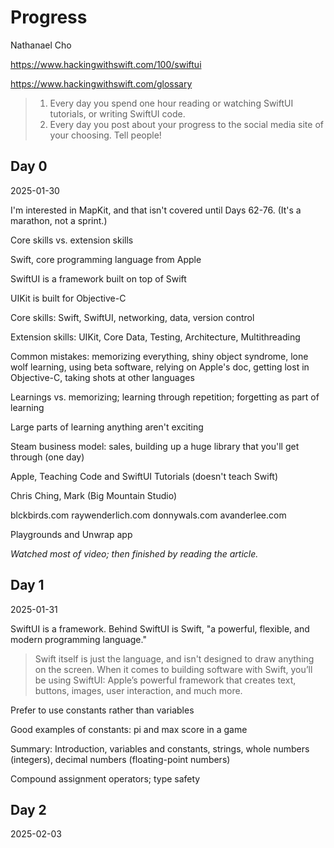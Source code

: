 # Progress

Nathanael Cho

https://www.hackingwithswift.com/100/swiftui

https://www.hackingwithswift.com/glossary

> 1. Every day you spend one hour reading or watching SwiftUI tutorials, or writing SwiftUI code.
> 2. Every day you post about your progress to the social media site of your choosing. Tell people!

## Day 0

2025-01-30

I'm interested in MapKit, and that isn't covered until Days 62-76. (It's a marathon, not a sprint.)

Core skills vs. extension skills

Swift, core programming language from Apple

SwiftUI is a framework built on top of Swift

UIKit is built for Objective-C

Core skills: Swift, SwiftUI, networking, data, version control

Extension skills: UIKit, Core Data, Testing, Architecture, Multithreading

Common mistakes: memorizing everything, shiny object syndrome, lone wolf learning, using beta software, relying on Apple's doc, getting lost in Objective-C, taking shots at other languages

Learnings vs. memorizing; learning through repetition; forgetting as part of learning

Large parts of learning anything aren't exciting

Steam business model: sales, building up a huge library that you'll get through (one day)

Apple, Teaching Code and SwiftUI Tutorials (doesn't teach Swift)

Chris Ching, Mark (Big Mountain Studio)

blckbirds.com
raywenderlich.com
donnywals.com
avanderlee.com

Playgrounds and Unwrap app

_Watched most of video; then finished by reading the article._

## Day 1

2025-01-31

SwiftUI is a framework. Behind SwiftUI is Swift, "a powerful, flexible, and modern programming language." 

> Swift itself is just the language, and isn't designed to draw anything on the screen. When it comes to building software with Swift, you’ll be using SwiftUI: Apple’s powerful framework that creates text, buttons, images, user interaction, and much more.

Prefer to use constants rather than variables

Good examples of constants: pi and max score in a game

Summary: Introduction, variables and constants, strings, whole numbers (integers), decimal numbers (floating-point numbers)

Compound assignment operators; type safety

## Day 2

2025-02-03